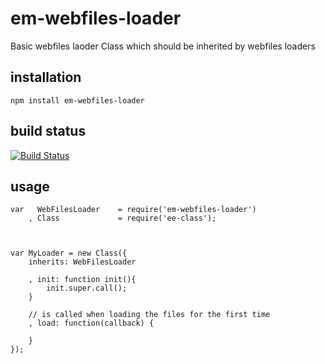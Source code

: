 # em-webfiles-loader

Basic webfiles laoder Class which should be inherited by webfiles loaders

## installation

	npm install em-webfiles-loader

## build status

[![Build Status](https://travis-ci.org/eventEmitter/em-webfiles-loader.png?branch=master)](https://travis-ci.org/eventEmitter/em-webfiles-loader)


## usage


	var   WebFilesLoader 	= require('em-webfiles-loader')
		, Class 			= require('ee-class');



	var MyLoader = new Class({
		inherits: WebFilesLoader

		, init: function init(){
			init.super.call();
		}

		// is called when loading the files for the first time
		, load: function(callback) {

		}
	});